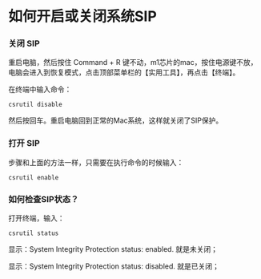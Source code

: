 # 如何开启或关闭系统SIP



### 关闭 SIP

重启电脑，然后按住 Command + R 键不动，m1芯片的mac，按住电源键不放，电脑会进入到恢复模式，点击顶部菜单栏的【实用工具】，再点击【终端】。

在终端中输入命令：

```shell
csrutil disable 
```

然后按回车。重启电脑回到正常的Mac系统，这样就关闭了SIP保护。



### 打开 SIP

步骤和上面的方法一样，只需要在执行命令的时候输入：

```shell
csrutil enable
```



### 如何检查SIP状态？

打开终端，输入：

```shell
csrutil status
```



显示：System Integrity Protection status: enabled. 就是未关闭；

显示：System Integrity Protection status: disabled. 就是已关闭；

